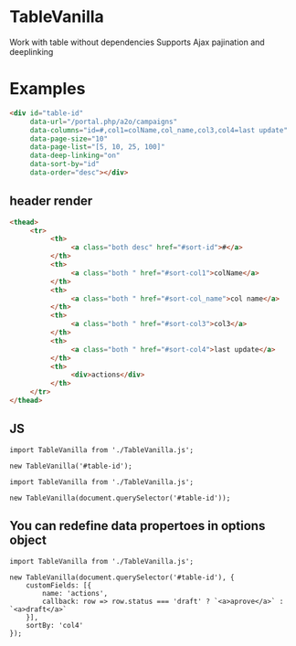 # TableVanilla
Work with table without dependencies 
Supports Ajax pajination and deeplinking

# Examples

```HTML
<div id="table-id"
     data-url="/portal.php/a2o/campaigns"
     data-columns="id=#,col1=colName,col_name,col3,col4=last update"
     data-page-size="10"
     data-page-list="[5, 10, 25, 100]"
     data-deep-linking="on"
     data-sort-by="id"
     data-order="desc"></div>
```

## header render
```HTML
<thead>
     <tr>
          <th>
               <a class="both desc" href="#sort-id">#</a>
          </th>
          <th>
               <a class="both " href="#sort-col1">colName</a>
          </th>
          <th>
               <a class="both " href="#sort-col_name">col name</a>
          </th>
          <th>
               <a class="both " href="#sort-col3">col3</a>
          </th>
          <th>
               <a class="both " href="#sort-col4">last update</a>
          </th>
          <th>
               <div>actions</div>
          </th>
     </tr>
</thead>
```

## JS
```JS
import TableVanilla from './TableVanilla.js';

new TableVanilla('#table-id');
```
```JS
import TableVanilla from './TableVanilla.js';

new TableVanilla(document.querySelector('#table-id'));
```

## You can redefine data propertoes in options object

```JS
import TableVanilla from './TableVanilla.js';

new TableVanilla(document.querySelector('#table-id'), {
    customFields: [{
        name: 'actions',
        callback: row => row.status === 'draft' ? `<a>aprove</a>` : `<a>draft</a>`
    }], 
    sortBy: 'col4'
});
```

